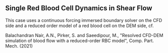 ## Single Red Blood Cell Dynamics in Shear Flow

This case uses a continuous forcing immersed boundary solver on the CFD side and
a reduced order model of a red blood cell on the DEM side, cf.

Balachandran Nair, A.N., Pirker, S. and Saeedipour, M., "Resolved CFD-DEM
simulation of blood flow with a reduced-order RBC model", Comp. Part. Mech.
(2021)


